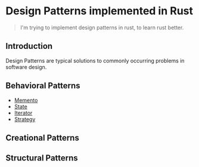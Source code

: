 # Design Patterns implemented in Rust

> I'm trying to implement design patterns in rust, to learn rust better.

## Introduction

Design Patterns are typical solutions to commonly occurring problems in software design.

## Behavioral Patterns

* [Memento](/memento)
* [State](/state)
* [Iterator](/iterator)
* [Strategy](/strategy)

## Creational Patterns

## Structural Patterns
